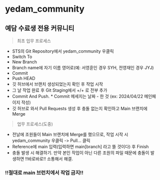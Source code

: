 # yedam_community
<h2>예담 수료생 전용 커뮤니티</h2>

>  최초 업무 프로세스
- STS의 Git Repository에서 yedam_community 우클릭
- Switch To
- New Branch
- Branch name에 자기 이름 영어로(예: 서영훈인 경우 SYH, 전영재인 경우 JYJ) 
- Commit
- Push HEAD
- 깃 허브에서 브랜치 생성되었는지 확인 후 작업 시작
- 그 날 작업 완료 후 Git Staging에서 +/+ 로 전부 추가
- Commit And Push. * Commit 메세지는 날짜 - 한 것 (ex: 2024/04/22 메인페이지 작성)
- 깃 허브로 와서 Pull Requests 생성 후 충돌 없는지 확인하고 Main 브랜치에 Merge


>  업무 프로세스(도중)
- 전날에 조원들이 Main 브랜치에 Merge를 했으므로, 작업 시작 시 yedam_community 우클릭 -> Pull... 클릭
- Reference에 main 입력(입력하면 main[branch] 라고 뜰 것이다) 후 Finish
- 충돌 발생 시 해결하기. 만약 본인 작업이 아닌 다른 조원의 파일 때문에 충돌이 발생하면 !!바로바로!! 소통해서 해결.

<h3>!!절대로 main 브런치에서 작업 금지!!</h3> 
